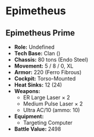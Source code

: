 # Epimetheus
## Epimetheus Prime
- **Role:** Undefined
- **Tech Base:** Clan ()
- **Chassis:** 80 tons (Endo Steel)
- **Movement:** 5 / 8 / 0, XL
- **Armor:** 220 (Ferro Fibrous)
- **Cockpit:** Torso-Mounted
- **Heat Sinks:** 12 (24)
- **Weapons:**
  - ER Large Laser × 2
  - Medium Pulse Laser × 2
  - Ultra AC/10 (ammo: 10)
- **Equipment:**
  - Targeting Computer
- **Battle Value:** 2498


